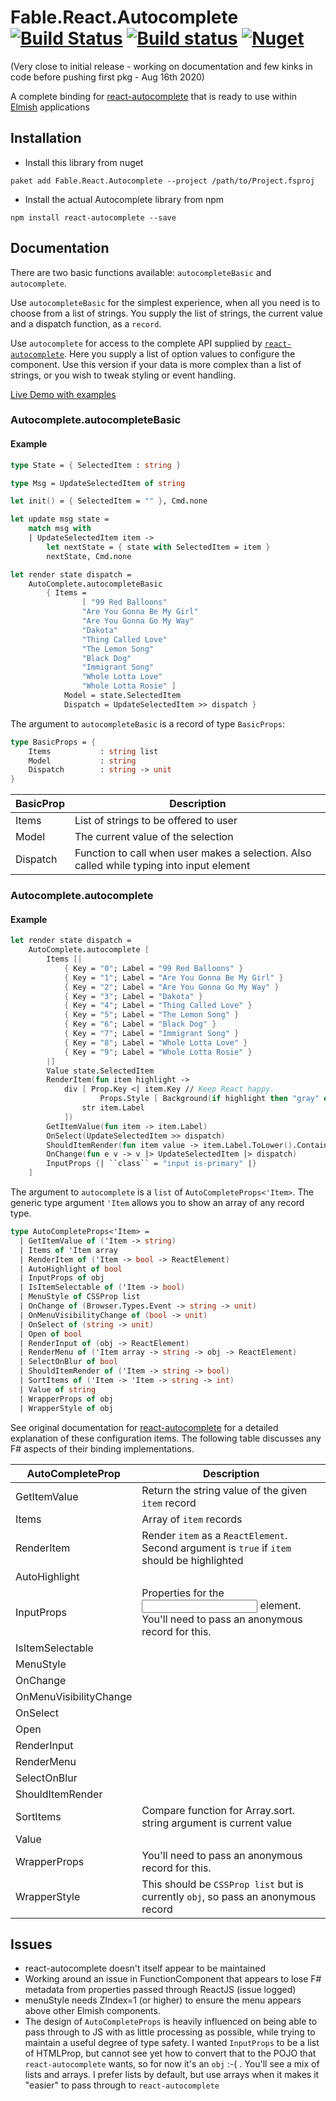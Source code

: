 # Fable.React.Autocomplete [![Build Status](https://travis-ci.org/DaveDawkins/Fable.React.Autocomplete.svg?branch=master)](https://travis-ci.org/DaveDawkins/Fable.React.Autocomplete) [![Build status](https://ci.appveyor.com/api/projects/status/9ihe9vmw3k37u72r?svg=true)](https://ci.appveyor.com/project/DaveDawkins/fable-react-autocomplete) [![Nuget](https://img.shields.io/nuget/v/Fable.React.Autocomplete.svg?maxAge=0&colorB=brightgreen)](https://www.nuget.org/packages/Fable.React.Autocomplete)

(Very close to initial release - working on documentation and few kinks in code before pushing first pkg - Aug 16th 2020)

A complete binding for [react-autocomplete](https://github.com/reactjs/react-autocomplete) that is ready to use within [Elmish](https://github.com/fable-elmish/elmish) applications

## Installation
- Install this library from nuget
```
paket add Fable.React.Autocomplete --project /path/to/Project.fsproj
```
- Install the actual Autocomplete library from npm
```
npm install react-autocomplete --save
```

## Documentation

There are two basic functions available: `autocompleteBasic` and `autocomplete`.

Use `autocompleteBasic` for the simplest experience, when all you need is to choose from a list of strings. You supply the list of strings, the current value and a dispatch function, as a `record`.

Use `autocomplete` for access to the complete API supplied by [`react-autocomplete`](). Here you supply a list of option values to configure the component. Use this version if your data is more complex than a list of strings, or you wish to tweak styling or event handling.

[Live Demo with examples](https://davedawkins.github.io/Fable.React.Autocomplete/)

### Autocomplete.autocompleteBasic

#### Example

```fs
type State = { SelectedItem : string }

type Msg = UpdateSelectedItem of string 

let init() = { SelectedItem = "" }, Cmd.none

let update msg state = 
    match msg with 
    | UpdateSelectedItem item ->
        let nextState = { state with SelectedItem = item }
        nextState, Cmd.none

let render state dispatch = 
    AutoComplete.autocompleteBasic
        { Items =
                [ "99 Red Balloons"
                "Are You Gonna Be My Girl"
                "Are You Gonna Go My Way"
                "Dakota"
                "Thing Called Love"
                "The Lemon Song"
                "Black Dog"
                "Immigrant Song"
                "Whole Lotta Love"
                "Whole Lotta Rosie" ]
            Model = state.SelectedItem
            Dispatch = UpdateSelectedItem >> dispatch }

```

The argument to `autocompleteBasic` is a record of type `BasicProps`:

```fs
type BasicProps = {
    Items           : string list
    Model           : string
    Dispatch        : string -> unit
}
```

| BasicProp   | Description                                                                                |
| ----------- | ------------------------------------------------------------------------------------------ |
| Items       | List of strings to be offered to user                                                      |
| Model       | The current value of the selection                                                         |
| Dispatch    | Function to call when user makes a selection. Also called while typing into input element  |


### Autocomplete.autocomplete

#### Example
```fs
let render state dispatch = 
    AutoComplete.autocomplete [
        Items [|
            { Key = "0"; Label = "99 Red Balloons" }
            { Key = "1"; Label = "Are You Gonna Be My Girl" }
            { Key = "2"; Label = "Are You Gonna Go My Way" }
            { Key = "3"; Label = "Dakota" }
            { Key = "4"; Label = "Thing Called Love" }
            { Key = "5"; Label = "The Lemon Song" }
            { Key = "6"; Label = "Black Dog" }
            { Key = "7"; Label = "Immigrant Song" }
            { Key = "8"; Label = "Whole Lotta Love" }
            { Key = "9"; Label = "Whole Lotta Rosie" }
        |]
        Value state.SelectedItem
        RenderItem(fun item highlight ->
            div [ Prop.Key <| item.Key // Keep React happy.
                    Props.Style [ Background(if highlight then "gray" else "none") ] ] [
                str item.Label
            ])
        GetItemValue(fun item -> item.Label)
        OnSelect(UpdateSelectedItem >> dispatch)
        ShouldItemRender(fun item value -> item.Label.ToLower().Contains(value.ToLower()))
        OnChange(fun e v -> v |> UpdateSelectedItem |> dispatch)
        InputProps {| ``class`` = "input is-primary" |}
    ]
```

The argument to `autocomplete` is a `list` of `AutoCompleteProps<'Item>`. The generic type argument `'Item` allows you to show an array of any record type.

```fs
type AutoCompleteProps<'Item> = 
  | GetItemValue of ('Item -> string)
  | Items of 'Item array
  | RenderItem of ('Item -> bool -> ReactElement)
  | AutoHighlight of bool
  | InputProps of obj
  | IsItemSelectable of ('Item -> bool)
  | MenuStyle of CSSProp list
  | OnChange of (Browser.Types.Event -> string -> unit)
  | OnMenuVisibilityChange of (bool -> unit)
  | OnSelect of (string -> unit)
  | Open of bool
  | RenderInput of (obj -> ReactElement)
  | RenderMenu of ('Item array -> string -> obj -> ReactElement)
  | SelectOnBlur of bool
  | ShouldItemRender of ('Item -> string -> bool)
  | SortItems of ('Item -> 'Item -> string -> int)
  | Value of string
  | WrapperProps of obj
  | WrapperStyle of obj
```

See original documentation for [react-autocomplete](https://github.com/reactjs/react-autocomplete) for a detailed
explanation of these configuration items. The following table discusses any F# aspects of their binding implementations.

| AutoCompleteProp | Description                                                                                |
| ---------------- | ------------------------------------------------------------------------------------------ |
| GetItemValue | Return the string value of the given `item` record |
| Items | Array of `item` records |
| RenderItem | Render `item` as a `ReactElement`. Second argument is `true` if `item` should be highlighted |
| AutoHighlight |  |
| InputProps | Properties for the <input> element. You'll need to pass an anonymous record for this. |
| IsItemSelectable | |
| MenuStyle | |
| OnChange | |
| OnMenuVisibilityChange | |
| OnSelect | |
| Open | |
| RenderInput | |
| RenderMenu | |
| SelectOnBlur | |
| ShouldItemRender | |
| SortItems |  Compare function for Array.sort. string argument is current value |
| Value | |
| WrapperProps | You'll need to pass an anonymous record for this. |
| WrapperStyle | This should be `CSSProp list` but is currently `obj`, so pass an anonymous record |


## Issues
- react-autocomplete doesn't itself appear to be maintained
- Working around an issue in FunctionComponent that appears to lose F# metadata from properties
passed through ReactJS (issue logged)
- menuStyle needs ZIndex=1 (or higher) to ensure the menu appears above other Elmish components. 
- The design of `AutoCompleteProps` is heavily influenced on being able to pass through to JS with as little processing as possible, while trying to maintain a useful degree of type safety. I wanted `InputProps` to be a list of HTMLProp, but cannot see yet how to convert that to the POJO that `react-autocomplete` wants, so for now it's an `obj` :-( . You'll see a mix of lists and arrays. I prefer lists by default, but use arrays when it makes it "easier" to pass through to `react-autocomplete`
